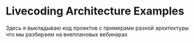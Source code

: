 # Livecoding Architecture Examples
Здесь я выкладываю код проектов с примерами разной архитектуры что мы разбираем на внеплановых вебинарах
